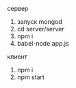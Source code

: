 сервер
1. запуск mongod
2. cd server/server
3. npm i
4. babel-node app.js

клиент
1. npm i
2. npm start

